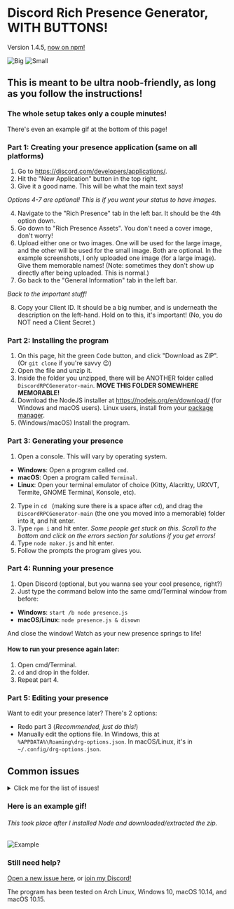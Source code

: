 # Discord Rich Presence Generator, WITH BUTTONS!
Version 1.4.5, [now on npm!](https://www.npmjs.com/rpcmaker)


![Big](https://linus-tech.tips/4HoRiWyCBp.png)
![Small](https://linus-tech.tips/qNm_9quNgf.png)

## This is meant to be ultra noob-friendly, as long as you follow the instructions!

### The whole setup takes only a couple minutes!
There's even an example gif at the bottom of this page!

### Part 1: Creating your presence application (same on all platforms)

1. Go to https://discord.com/developers/applications/.
2. Hit the "New Application" button in the top right.
3. Give it a good name. This will be what the main text says!

*Options 4-7 are optional! This is if you want your status to have images.*

4. Navigate to the "Rich Presence" tab in the left bar. It should be the 4th option down.
5. Go down to "Rich Presence Assets". You don't need a cover image, don't worry!
6. Upload either one or two images. One will be used for the large image, and the other will be used for the small image. Both are optional. In the example screenshots, I only uploaded one image (for a large image). Give them memorable names! (Note: sometimes they don't show up directly after being uploaded. This is normal.)
7. Go back to the "General Information" tab in the left bar. 

*Back to the important stuff!*

8. Copy your Client ID. It should be a big number, and is underneath the description on the left-hand. Hold on to this, it's important! (No, you do NOT need a Client Secret.)

### Part 2: Installing the program

1. On this page, hit the green <kbd>Code</kbd> button, and click "Download as ZIP". (Or `git clone` if you're savvy 😉)
2. Open the file and unzip it.
3. Inside the folder you unzipped, there will be ANOTHER folder called `DiscordRPCGenerator-main`. **MOVE THIS FOLDER SOMEWHERE MEMORABLE!**
4. Download the NodeJS installer at https://nodejs.org/en/download/ (for Windows and macOS users). Linux users, install from your [package manager](https://nodejs.org/en/download/package-manager/).
5. (Windows/macOS) Install the program.

### Part 3: Generating your presence

1. Open a console. This will vary by operating system. 
- **Windows**: Open a program called `cmd`. 
- **macOS**: Open a program called `Terminal`.
- **Linux**: Open your terminal emulator of choice (Kitty, Alacritty, URXVT, Termite, GNOME Terminal, Konsole, etc).
2. Type in `cd ` (making sure there is a space after `cd`), and drag the `DiscordRPCGenerator-main` (the one you moved into a memorable) folder into it, and hit enter.
3. Type `npm i` and hit enter. *Some people get stuck on this. Scroll to the bottom and click on the errors section for solutions if you get errors!*
4. Type `node maker.js` and hit enter.
5. Follow the prompts the program gives you.

### Part 4: Running your presence
1. Open Discord (optional, but you wanna see your cool presence, right?)
2. Just type the command below into the same cmd/Terminal window from before:
- **Windows**: `start /b node presence.js`
- **macOS/Linux**: `node presence.js & disown`

And close the window! Watch as your new presence springs to life!

#### How to run your presence again later:
1. Open cmd/Terminal.
2. `cd` and drop in the folder.
3. Repeat part 4.

### Part 5: Editing your presence
Want to edit your presence later? There's 2 options:
- Redo part 3 (*Recommended, just do this!*)
- Manually edit the options file. In Windows, this at `%APPDATA%\Roaming\drg-options.json`. In macOS/Linux, it's in `~/.config/drg-options.json`.

## Common issues

<details>
    <summary markdown="span">Click me for the  list of issues!</summary>

### My buttons aren't working!
Discord doesn't let you click your own buttons. However, everyone else can. This is a limitation with Discord.

### I can't install the npm packages!
- Make sure you're using the LTS release of Node.js
- Try reinstalling node, making sure npm is included.
- Try deleting the `node_modules` folder, run `npm i -g node-gyp`, and then `npm i` (in the project directory).
- macOS specific: If you upgraded your macOS from any version below 10.15 to 10.15 or 11, this will fix it:
  - `sudo rm -rf /Library/Developer/CommandLineTools`
  - [Download and install this](https://download.developer.apple.com/Developer_Tools/Command_Line_Tools_for_Xcode_11.5/Command_Line_Tools_for_Xcode_11.5.dmg) (you will need an Apple ID)
  - Go into the project directory, and `sudo npm i -g node-gyp; npm i`
- Windows specific: `npm i -g --production windows-build-tools --vs2015` (Note: this may take a while and will restart your PC. Only do this as a last resort.)

### I can't see the presence!
Make sure you are not invisible/offline. If you ARE online/idle/dnd...
- Make sure you don't have another program taking up a presence slot.
- Try running the last command again

### The image(s) aren't showing!
If you just put them in, *sometimes* Discord takes a minute or so to cache them properly.

### I'm on mobile, what do I do?
As of right now, there's no way to do this through a mobile device. Sorry!

</details>

### Here is an example gif!
###### This took place after I installed Node and downloaded/extracted the zip.
![Example](https://cdn.discordapp.com/attachments/802218008574820393/802349525343797258/demo.gif)

### Still need help?
[Open a new issue here](https://github.com/ThatOneCalculator/DiscordRPCGenerator/issues), or [join my Discord!](https://discord.com/invite/mG94DqX)

The program has been tested on Arch Linux, Windows 10, macOS 10.14, and macOS 10.15. 
